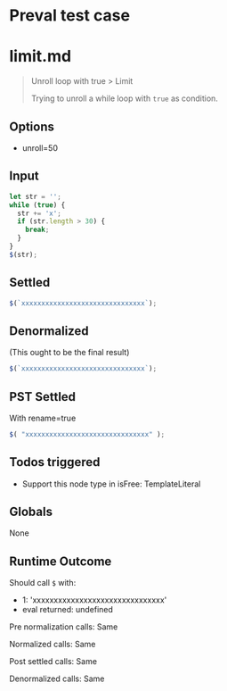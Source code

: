 # Preval test case

# limit.md

> Unroll loop with true > Limit
>
> Trying to unroll a while loop with `true` as condition.

## Options

- unroll=50

## Input

`````js filename=intro
let str = '';
while (true) {
  str += 'x';
  if (str.length > 30) {
    break;
  }
}
$(str);
`````


## Settled


`````js filename=intro
$(`xxxxxxxxxxxxxxxxxxxxxxxxxxxxxxx`);
`````


## Denormalized
(This ought to be the final result)

`````js filename=intro
$(`xxxxxxxxxxxxxxxxxxxxxxxxxxxxxxx`);
`````


## PST Settled
With rename=true

`````js filename=intro
$( "xxxxxxxxxxxxxxxxxxxxxxxxxxxxxxx" );
`````


## Todos triggered


- Support this node type in isFree: TemplateLiteral


## Globals


None


## Runtime Outcome


Should call `$` with:
 - 1: 'xxxxxxxxxxxxxxxxxxxxxxxxxxxxxxx'
 - eval returned: undefined

Pre normalization calls: Same

Normalized calls: Same

Post settled calls: Same

Denormalized calls: Same
